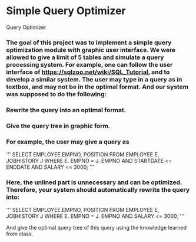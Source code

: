 # Simple Query Optimizer
Query Optimizer

### The goal of this project was to implement a simple query optimization module with graphic user interface. We were allowed to give a limit of 5 tables and simulate a query processing system. For example, one can follow the user interface of https://sqlzoo.net/wiki/SQL_Tutorial, and to develop a similar system. The user may type in a query as in textbox, and may not be in the optimal format. And our system was supposed to do the following:
 
### Rewrite the query into an optimal format.
### Give the query tree in graphic form.
 
### For example, the user may give a query as
'''
SELECT EMPLOYEE.EMPNO, POSITION
FROM EMPLOYEE  E,  JOBHISTORY  J
WHERE E. EMPNO = J. EMPNO
AND STARTDATE <= ENDDATE
AND SALARY <= 3000;
'''
 
### Here, the unlined part is unnecessary and can be optimized. Therefore, your system should automatically rewrite the query into:
'''
SELECT EMPLOYEE.EMPNO, POSITION
FROM EMPLOYEE  E,  JOBHISTORY  J
WHERE E. EMPNO = J. EMPNO
AND SALARY <= 3000;
'''
 
And give the optimal query tree of this query using the knowledge learned from class.

